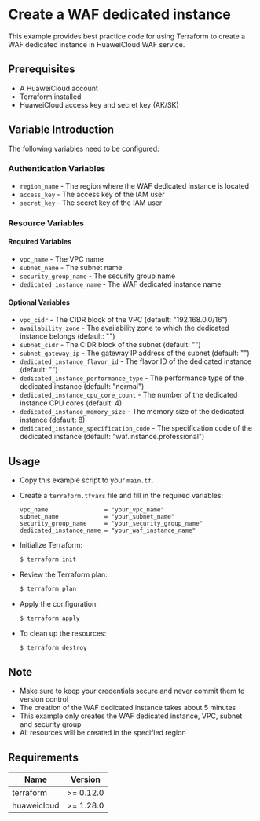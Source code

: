 # Create a WAF dedicated instance

This example provides best practice code for using Terraform to create a WAF dedicated instance in HuaweiCloud WAF service.

## Prerequisites

* A HuaweiCloud account
* Terraform installed
* HuaweiCloud access key and secret key (AK/SK)

## Variable Introduction

The following variables need to be configured:

### Authentication Variables

* `region_name` - The region where the WAF dedicated instance is located
* `access_key` - The access key of the IAM user
* `secret_key` - The secret key of the IAM user

### Resource Variables

#### Required Variables

* `vpc_name` - The VPC name
* `subnet_name` - The subnet name
* `security_group_name` - The security group name
* `dedicated_instance_name` - The WAF dedicated instance name

#### Optional Variables

* `vpc_cidr` - The CIDR block of the VPC (default: "192.168.0.0/16")
* `availability_zone` - The availability zone to which the dedicated instance belongs (default: "")
* `subnet_cidr` - The CIDR block of the subnet (default: "")
* `subnet_gateway_ip` - The gateway IP address of the subnet (default: "")
* `dedicated_instance_flavor_id` - The flavor ID of the dedicated instance (default: "")
* `dedicated_instance_performance_type` - The performance type of the dedicated instance (default: "normal")
* `dedicated_instance_cpu_core_count` - The number of the dedicated instance CPU cores (default: 4)
* `dedicated_instance_memory_size` - The memory size of the dedicated instance (default: 8)
* `dedicated_instance_specification_code` - The specification code of the dedicated instance (default: "waf.instance.professional")

## Usage

* Copy this example script to your `main.tf`.

* Create a `terraform.tfvars` file and fill in the required variables:

  ```hcl
  vpc_name                = "your_vpc_name"
  subnet_name             = "your_subnet_name"
  security_group_name     = "your_security_group_name"
  dedicated_instance_name = "your_waf_instance_name"
  ```

* Initialize Terraform:

  ```bash
  $ terraform init
  ```

* Review the Terraform plan:

  ```bash
  $ terraform plan
  ```

* Apply the configuration:

  ```bash
  $ terraform apply
  ```

* To clean up the resources:

  ```bash
  $ terraform destroy
  ```

## Note

* Make sure to keep your credentials secure and never commit them to version control
* The creation of the WAF dedicated instance takes about 5 minutes
* This example only creates the WAF dedicated instance, VPC, subnet and security group
* All resources will be created in the specified region

## Requirements

| Name | Version |
| ---- | ---- |
| terraform | >= 0.12.0 |
| huaweicloud | >= 1.28.0 |
